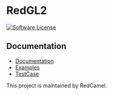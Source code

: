 # RedGL2

[![Software License](https://img.shields.io/github/license/swisnl/build-size.svg)](LICENSE)

## Documentation
- [Documentation](https://redcamel.github.io/RedGL2/redDoc/index.html)
- [Examples](https://redcamel.github.io/RedGL2/example/index.html)
- [TestCase](https://redcamel.github.io/RedGL2/testCase/index.html)

This project is maintained by RedCamel.
